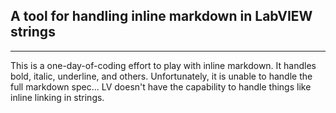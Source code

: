 ## A tool for handling inline markdown in LabVIEW strings ##


---


This is a one-day-of-coding effort to play with inline markdown.  It handles bold, italic, underline, and others.  Unfortunately, it is unable to handle the full markdown spec... LV doesn't have the capability to handle things like inline linking in strings.